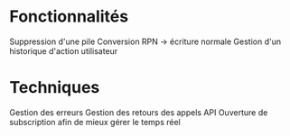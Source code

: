 # Fonctionnalités

Suppression d'une pile
Conversion RPN -> écriture normale
Gestion d'un historique d'action utilisateur

# Techniques

Gestion des erreurs
Gestion des retours des appels API
Ouverture de subscription afin de mieux gérer le temps réel